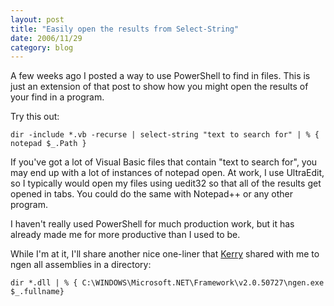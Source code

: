 ```yaml
---
layout: post
title: "Easily open the results from Select-String"
date: 2006/11/29
category: blog
---
```


A few weeks ago I posted a way to use PowerShell to find in files. This is just an extension of that post to show how you might open the results of your find in a program. 

Try this out: 

    dir -include *.vb -recurse | select-string "text to search for" | % { notepad $_.Path }

If you've got a lot of Visual Basic files that contain "text to search for", you may end up with a lot of instances of notepad open. At work, I use UltraEdit, so I typically would open my files using uedit32 so that all of the results get opened in tabs. You could do the same with Notepad++ or any other program. 

I haven't really used PowerShell for much production work, but it has already made me for more productive than I used to be. 

While I'm at it, I'll share another nice one-liner that [Kerry](http://www.kerryjenkins.com) shared with me to ngen all assemblies in a directory: 

    dir *.dll | % { C:\WINDOWS\Microsoft.NET\Framework\v2.0.50727\ngen.exe $_.fullname}

